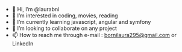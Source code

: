 - 👋 Hi, I’m @laurabni
- 👀 I’m interested in coding, movies, reading 
- 🌱 I’m currently learning javascript, angular and symfony
- 💞️ I’m looking to collaborate on any project
- 📫 How to reach me through e-mail : bornilaura295@gmail.com or LinkedIn
